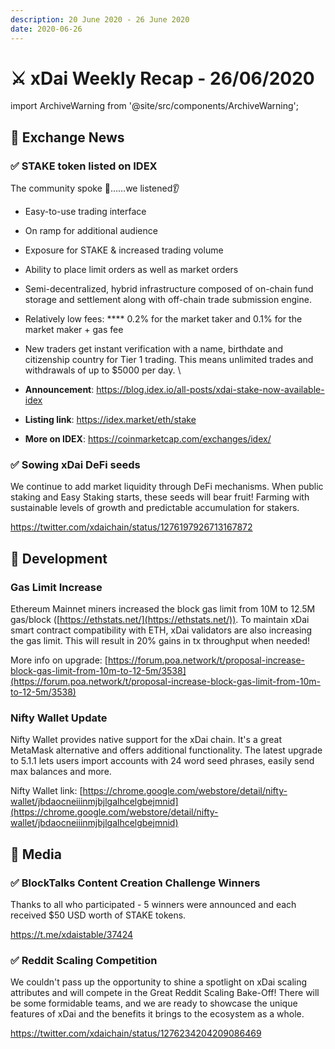 ```yaml
---
description: 20 June 2020 - 26 June 2020
date: 2020-06-26
---
```


# ⚔️ xDai Weekly Recap - 26/06/2020

import ArchiveWarning from '@site/src/components/ArchiveWarning';

<ArchiveWarning />

## :satellite: Exchange News

### ✅ **STAKE token listed on IDEX**

The community spoke 📣……we listened👂

* Easy-to-use trading interface
* On ramp for additional audience
* Exposure for STAKE & increased trading volume
* Ability to place limit orders as well as market orders
* Semi-decentralized, hybrid infrastructure composed of on-chain fund storage and settlement along with off-chain trade submission engine.
* Relatively low fees: **** 0.2% for the market taker and 0.1% for the market maker + gas fee
* New traders get instant verification with a name, birthdate and citizenship country for Tier 1 trading. This means unlimited trades and withdrawals of up to $5000 per day. \

* **Announcement**: https://blog.idex.io/all-posts/xdai-stake-now-available-idex
* **Listing link**: https://idex.market/eth/stake
* **More on IDEX**: https://coinmarketcap.com/exchanges/idex/

### ✅ Sowing xDai DeFi seeds

We continue to add market liquidity through DeFi mechanisms.  When public staking and Easy Staking starts, these seeds will bear fruit! Farming with sustainable levels of growth and predictable accumulation for stakers.

https://twitter.com/xdaichain/status/1276197926713167872

## :office: Development

### Gas Limit Increase

Ethereum Mainnet miners increased the block gas limit from 10M to 12.5M gas/block ([https://ethstats.net/](https://ethstats.net/)). To maintain xDai smart contract compatibility with ETH, xDai validators are also increasing the gas limit. This will result in 20% gains in tx throughput when needed!

More info on upgrade: [https://forum.poa.network/t/proposal-increase-block-gas-limit-from-10m-to-12-5m/3538](https://forum.poa.network/t/proposal-increase-block-gas-limit-from-10m-to-12-5m/3538)

### Nifty Wallet Update

Nifty Wallet provides native support for the xDai chain. It's a great MetaMask alternative and offers additional functionality. The latest upgrade to 5.1.1 lets users import accounts with 24 word seed phrases,  easily send max balances and more.

Nifty Wallet link: [https://chrome.google.com/webstore/detail/nifty-wallet/jbdaocneiiinmjbjlgalhcelgbejmnid](https://chrome.google.com/webstore/detail/nifty-wallet/jbdaocneiiinmjbjlgalhcelgbejmnid)

## :newspaper: Media

### ✅  BlockTalks Content Creation Challenge Winners

Thanks to all who participated - 5 winners were announced and each received $50 USD worth of STAKE tokens.

https://t.me/xdaistable/37424

### ✅ Reddit Scaling Competition

We couldn't pass up the opportunity to shine a spotlight on xDai scaling attributes and will compete in the Great Reddit Scaling Bake-Off!  There will be some formidable teams, and we are ready to showcase the unique features of xDai and the benefits it brings to the ecosystem as a whole.

https://twitter.com/xdaichain/status/1276234204209086469





